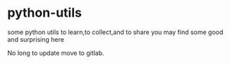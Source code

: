 # python-utils
some python utils to learn,to collect,and to share
you may find some good and surprising here

No long to update
move to gitlab.
